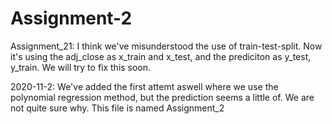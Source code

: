 # Assignment-2

Assignment_21:
I think we've misunderstood the use of train-test-split. 
Now it's using the adj_close as x_train and x_test, and the prediciton as y_test, y_train.
We will try to fix this soon.

2020-11-2:
We've added the first  attemt aswell where we use the polynomial regression method, but the prediction seems a little of. We are not quite sure why.
This file is named Assignment_2
